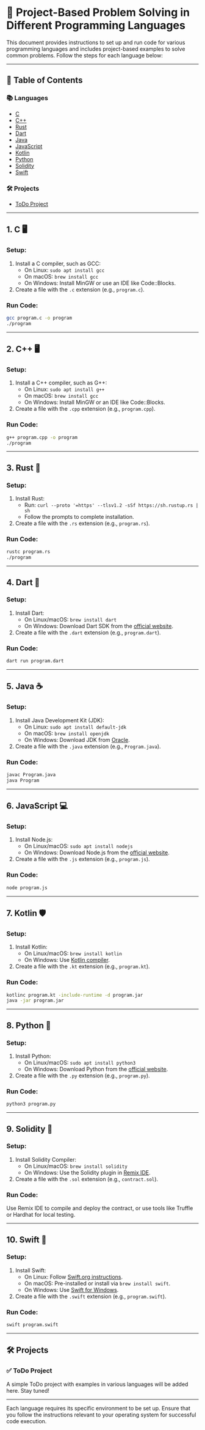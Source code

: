 # 🚀 Project-Based Problem Solving in Different Programming Languages

This document provides instructions to set up and run code for various programming languages and includes project-based examples to solve common problems. Follow the steps for each language below:

---

## 📜 Table of Contents
### 📚 Languages
- [C](#c)
- [C++](#c-1)
- [Rust](#rust)
- [Dart](#dart)
- [Java](#java)
- [JavaScript](#javascript)
- [Kotlin](#kotlin)
- [Python](#python)
- [Solidity](#solidity)
- [Swift](#swift)

### 🛠️ Projects
- [ToDo Project](#✅-todo-project)

---

## 1. **C** 🖥️
### Setup:
1. Install a C compiler, such as GCC:
   - On Linux: `sudo apt install gcc`
   - On macOS: `brew install gcc`
   - On Windows: Install MinGW or use an IDE like Code::Blocks.
2. Create a file with the `.c` extension (e.g., `program.c`).

### Run Code:
```bash
gcc program.c -o program
./program
```

---

## 2. **C++** 🖥️
### Setup:
1. Install a C++ compiler, such as G++:
   - On Linux: `sudo apt install g++`
   - On macOS: `brew install gcc`
   - On Windows: Install MinGW or an IDE like Code::Blocks.
2. Create a file with the `.cpp` extension (e.g., `program.cpp`).

### Run Code:
```bash
g++ program.cpp -o program
./program
```

---

## 3. **Rust** 🦀
### Setup:
1. Install Rust:
   - Run: `curl --proto '=https' --tlsv1.2 -sSf https://sh.rustup.rs | sh`
   - Follow the prompts to complete installation.
2. Create a file with the `.rs` extension (e.g., `program.rs`).

### Run Code:
```bash
rustc program.rs
./program
```

---

## 4. **Dart** 🎯
### Setup:
1. Install Dart:
   - On Linux/macOS: `brew install dart`
   - On Windows: Download Dart SDK from the [official website](https://dart.dev/get-dart).
2. Create a file with the `.dart` extension (e.g., `program.dart`).

### Run Code:
```bash
dart run program.dart
```

---

## 5. **Java** ☕
### Setup:
1. Install Java Development Kit (JDK):
   - On Linux: `sudo apt install default-jdk`
   - On macOS: `brew install openjdk`
   - On Windows: Download JDK from [Oracle](https://www.oracle.com/java/technologies/javase-downloads.html).
2. Create a file with the `.java` extension (e.g., `Program.java`).

### Run Code:
```bash
javac Program.java
java Program
```

---

## 6. **JavaScript** 💻
### Setup:
1. Install Node.js:
   - On Linux/macOS: `sudo apt install nodejs`
   - On Windows: Download Node.js from the [official website](https://nodejs.org).
2. Create a file with the `.js` extension (e.g., `program.js`).

### Run Code:
```bash
node program.js
```

---

## 7. **Kotlin** 🛡️
### Setup:
1. Install Kotlin:
   - On Linux/macOS: `brew install kotlin`
   - On Windows: Use [Kotlin compiler](https://kotlinlang.org/docs/command-line.html).
2. Create a file with the `.kt` extension (e.g., `program.kt`).

### Run Code:
```bash
kotlinc program.kt -include-runtime -d program.jar
java -jar program.jar
```

---

## 8. **Python** 🐍
### Setup:
1. Install Python:
   - On Linux/macOS: `sudo apt install python3`
   - On Windows: Download Python from the [official website](https://www.python.org).
2. Create a file with the `.py` extension (e.g., `program.py`).

### Run Code:
```bash
python3 program.py
```

---

## 9. **Solidity** 📜
### Setup:
1. Install Solidity Compiler:
   - On Linux/macOS: `brew install solidity`
   - On Windows: Use the Solidity plugin in [Remix IDE](https://remix.ethereum.org/).
2. Create a file with the `.sol` extension (e.g., `contract.sol`).

### Run Code:
Use Remix IDE to compile and deploy the contract, or use tools like Truffle or Hardhat for local testing.

---

## 10. **Swift** 🍎
### Setup:
1. Install Swift:
   - On Linux: Follow [Swift.org instructions](https://swift.org/getting-started/).
   - On macOS: Pre-installed or install via `brew install swift`.
   - On Windows: Use [Swift for Windows](https://swiftforwindows.github.io/).
2. Create a file with the `.swift` extension (e.g., `program.swift`).

### Run Code:
```bash
swift program.swift
```

---

## 🛠️ Projects

### ✅ ToDo Project
A simple ToDo project with examples in various languages will be added here. Stay tuned!

---

Each language requires its specific environment to be set up. Ensure that you follow the instructions relevant to your operating system for successful code execution.

